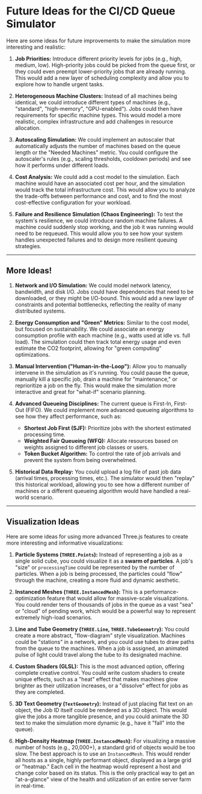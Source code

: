 # Future Ideas for the CI/CD Queue Simulator

Here are some ideas for future improvements to make the simulation more interesting and realistic:

1.  **Job Priorities:**
    Introduce different priority levels for jobs (e.g., high, medium, low). High-priority jobs could be picked from the queue first, or they could even preempt lower-priority jobs that are already running. This would add a new layer of scheduling complexity and allow you to explore how to handle urgent tasks.

2.  **Heterogeneous Machine Clusters:**
    Instead of all machines being identical, we could introduce different types of machines (e.g., "standard", "high-memory", "GPU-enabled"). Jobs could then have requirements for specific machine types. This would model a more realistic, complex infrastructure and add challenges in resource allocation.

3.  **Autoscaling Simulation:**
    We could implement an autoscaler that automatically adjusts the number of machines based on the queue length or the "Needed Machines" metric. You could configure the autoscaler's rules (e.g., scaling thresholds, cooldown periods) and see how it performs under different loads.

4.  **Cost Analysis:**
    We could add a cost model to the simulation. Each machine would have an associated cost per hour, and the simulation would track the total infrastructure cost. This would allow you to analyze the trade-offs between performance and cost, and to find the most cost-effective configuration for your workload.

5.  **Failure and Resilience Simulation (Chaos Engineering):**
    To test the system's resilience, we could introduce random machine failures. A machine could suddenly stop working, and the job it was running would need to be requeued. This would allow you to see how your system handles unexpected failures and to design more resilient queuing strategies.

---

## More Ideas!

1.  **Network and I/O Simulation:**
    We could model network latency, bandwidth, and disk I/O. Jobs could have dependencies that need to be downloaded, or they might be I/O-bound. This would add a new layer of constraints and potential bottlenecks, reflecting the reality of many distributed systems.

2.  **Energy Consumption and "Green" Metrics:**
    Similar to the cost model, but focused on sustainability. We could associate an energy consumption profile with each machine (e.g., watts used at idle vs. full load). The simulation could then track total energy usage and even estimate the CO2 footprint, allowing for "green computing" optimizations.

3.  **Manual Intervention ("Human-in-the-Loop"):**
    Allow you to manually intervene in the simulation as it's running. You could pause the queue, manually kill a specific job, drain a machine for "maintenance," or reprioritize a job on the fly. This would make the simulation more interactive and great for "what-if" scenario planning.

4.  **Advanced Queueing Disciplines:**
    The current queue is First-In, First-Out (FIFO). We could implement more advanced queueing algorithms to see how they affect performance, such as:
    *   **Shortest Job First (SJF):** Prioritize jobs with the shortest estimated processing time.
    *   **Weighted Fair Queueing (WFQ):** Allocate resources based on weights assigned to different job classes or users.
    *   **Token Bucket Algorithm:** To control the rate of job arrivals and prevent the system from being overwhelmed.

5.  **Historical Data Replay:**
    You could upload a log file of past job data (arrival times, processing times, etc.). The simulator would then "replay" this historical workload, allowing you to see how a different number of machines or a different queueing algorithm would have handled a real-world scenario.

---

## Visualization Ideas

Here are some ideas for using more advanced Three.js features to create more interesting and informative visualizations:

1.  **Particle Systems (`THREE.Points`):**
    Instead of representing a job as a single solid cube, you could visualize it as a **swarm of particles**. A job's "size" or `processingTime` could be represented by the number of particles. When a job is being processed, the particles could "flow" through the machine, creating a more fluid and dynamic aesthetic.

2.  **Instanced Meshes (`THREE.InstancedMesh`):**
    This is a performance-optimization feature that would allow for massive-scale visualizations. You could render tens of thousands of jobs in the queue as a vast "sea" or "cloud" of pending work, which would be a powerful way to represent extremely high-load scenarios.

3.  **Line and Tube Geometry (`THREE.Line`, `THREE.TubeGeometry`):**
    You could create a more abstract, "flow-diagram" style visualization. Machines could be "stations" in a network, and you could use tubes to draw paths from the queue to the machines. When a job is assigned, an animated pulse of light could travel along the tube to its designated machine.

4.  **Custom Shaders (GLSL):**
    This is the most advanced option, offering complete creative control. You could write custom shaders to create unique effects, such as a "heat" effect that makes machines glow brighter as their utilization increases, or a "dissolve" effect for jobs as they are completed.

5.  **3D Text Geometry (`TextGeometry`):**
    Instead of just placing flat text on an object, the Job ID itself could be rendered as a 3D object. This would give the jobs a more tangible presence, and you could animate the 3D text to make the simulation more dynamic (e.g., have it "fall" into the queue).

6.  **High-Density Heatmap (`THREE.InstancedMesh`):**
    For visualizing a massive number of hosts (e.g., 20,000+), a standard grid of objects would be too slow. The best approach is to use an `InstancedMesh`. This would render all hosts as a single, highly performant object, displayed as a large grid or "heatmap." Each cell in the heatmap would represent a host and change color based on its status. This is the only practical way to get an "at-a-glance" view of the health and utilization of an entire server farm in real-time.